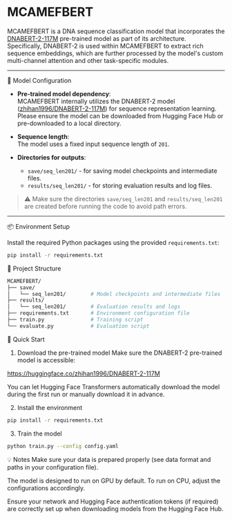 # MCAMEFBERT

MCAMEFBERT is a DNA sequence classification model that incorporates the [DNABERT-2-117M](https://huggingface.co/zhihan1996/DNABERT-2-117M) pre-trained model as part of its architecture.  
Specifically, DNABERT-2 is used within MCAMEFBERT to extract rich sequence embeddings, which are further processed by the model's custom multi-channel attention and other task-specific modules.

---

🧬 Model Configuration

- **Pre-trained model dependency**:  
  MCAMEFBERT internally utilizes the DNABERT-2 model ([zhihan1996/DNABERT-2-117M](https://huggingface.co/zhihan1996/DNABERT-2-117M)) for sequence representation learning.  
  Please ensure the model can be downloaded from Hugging Face Hub or pre-downloaded to a local directory.

- **Sequence length**:  
  The model uses a fixed input sequence length of `201`.

- **Directories for outputs**:  
  - `save/seq_len201/` - for saving model checkpoints and intermediate files.
  - `results/seq_len201/` - for storing evaluation results and log files.

> ⚠️ Make sure the directories `save/seq_len201` and `results/seq_len201` are created before running the code to avoid path errors.

---

📦 Environment Setup

Install the required Python packages using the provided `requirements.txt`:

```bash
pip install -r requirements.txt
```

📁 Project Structure
```bash
MCAMEFBERT/
├── save/
│   └── seq_len201/        # Model checkpoints and intermediate files
├── results/
│   └── seq_len201/        # Evaluation results and logs
├── requirements.txt       # Environment configuration file
├── train.py               # Training script
└── evaluate.py            # Evaluation script
```

🚀 Quick Start
1. Download the pre-trained model
Make sure the DNABERT-2 pre-trained model is accessible:

https://huggingface.co/zhihan1996/DNABERT-2-117M

You can let Hugging Face Transformers automatically download the model during the first run or manually download it in advance.

2. Install the environment
```bash
pip install -r requirements.txt
```

3. Train the model
```bash
python train.py --config config.yaml
```

💡 Notes
Make sure your data is prepared properly (see data format and paths in your configuration file).

The model is designed to run on GPU by default. To run on CPU, adjust the configurations accordingly.

Ensure your network and Hugging Face authentication tokens (if required) are correctly set up when downloading models from the Hugging Face Hub.
